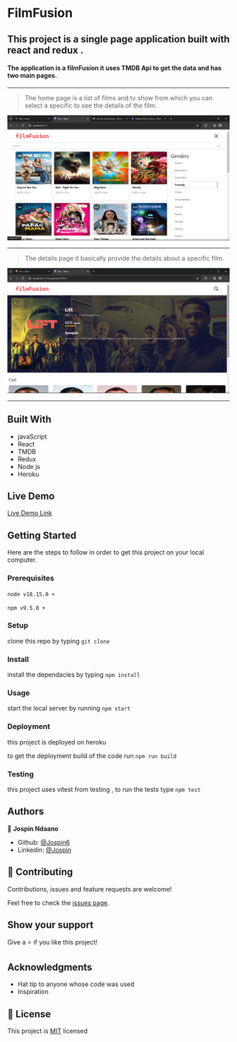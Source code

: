 # FilmFusion
##  This project is a single page application built with react and redux .
#### The application is a filmFusion it uses TMDB Api to get the data and has two main pages.
<hr />

> The home page is a list of films and tv show from which you can select a specific to see the details of the film.

![screenshot](./home.png)

<hr />

> The details page it basically provide the details about a specific film.

![screenshot](./details.png)

<hr />

## Built With

- javaScript
- React
- TMDB
- Redux
- Node js
- Heroku

## Live Demo

[Live Demo Link](https://filmsfusion.netlify.app/)

## Getting Started

Here are the steps to follow in order to get this project on your local computer.

### Prerequisites

`node v18.15.0 +`

`npm v9.5.0 +`

### Setup

clone this repo by typing `git clone`

### Install

install the dependacies by typing `npm install`

### Usage

start the local server by running `npm start`

### Deployment

this project is deployed on heroku

to get the deployment build of the code run `npm run build`

### Testing

this project uses vitest from testing , to run the tests type `npm test` 

## Authors

👤 **Jospin Ndaano**

- Github: [@Jospin6](https://github.com/Jospin6)
- Linkedin: [@Jospin](https://www.linkedin.com/in/jospin-ndagano-8474b7267/)

## 🤝 Contributing

Contributions, issues and feature requests are welcome!

Feel free to check the [issues page](issues/).

## Show your support

Give a ⭐️ if you like this project!

## Acknowledgments

- Hat tip to anyone whose code was used
- Inspiration

## 📝 License

This project is [MIT](lic.url) licensed

